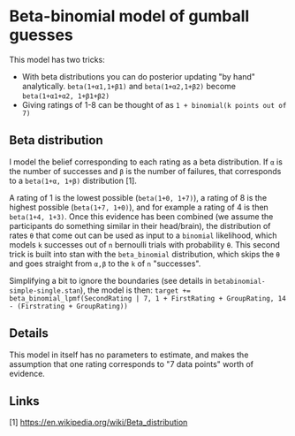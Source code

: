# Beta-binomial model of gumball guesses

This model has two tricks:
- With beta distributions you can do posterior updating "by hand" analytically. `beta(1+α1,1+β1)` and `beta(1+α2,1+β2)` become `beta(1+α1+α2, 1+β1+β2)`
- Giving ratings of 1-8 can be thought of as `1 + binomial(k points out of 7)`

## Beta distribution
I model the belief corresponding to each rating as a beta distribution. If `α` is the number of successes and `β` is the number of failures, that corresponds to a `beta(1+α, 1+β)` distribution [1].

A rating of 1 is the lowest possible (`beta(1+0, 1+7)`), a rating of 8 is the highest possible (`beta(1+7, 1+0)`), and for example a rating of 4 is then `beta(1+4, 1+3)`. Once this evidence has been combined (we assume the participants do something similar in their head/brain), the distribution of rates `θ` that come out can be used as input to a `binomial` likelihood, which models `k` successes out of `n` bernoulli trials with probability `θ`. This second trick is built into stan with the `beta_binomial` distribution, which skips the `θ` and goes straight from `α,β` to the `k` of `n` "successes". 

Simplifying a bit to ignore the boundaries (see details in `betabinomial-simple-single.stan`), the model is then:
`target += beta_binomial_lpmf(SecondRating | 7, 1 + FirstRating + GroupRating, 14 - (Firstrating + GroupRating))`


## Details
This model in itself has no parameters to estimate, and makes the assumption that one rating corresponds to "7 data points" worth of evidence. 


## Links
[1] https://en.wikipedia.org/wiki/Beta_distribution
